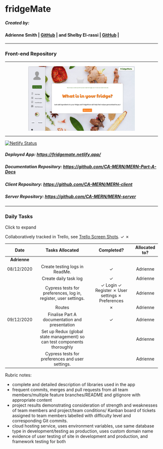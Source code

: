 # fridgeMate

##### Created by:
#### Adrienne Smith | [GitHub](https://github.com/aes89) | and Shelby El-rassi | [GitHub](https://github.com/Shelby219) |

---
### Front-end Repository
---

<div style="width:70%; margin: 0 auto;"><img src="./docs/home.png"/></div>

---

[![Netlify Status](https://api.netlify.com/api/v1/badges/f03a4191-5b3c-4ca3-98dc-37bc6c6758a2/deploy-status)](https://app.netlify.com/sites/fridgemate/deploys) 
##### Deployed App: https://fridgemate.netlify.app/

##### Documentation Repository: https://github.com/CA-MERN/MERN-Part-A-Docs

##### Client Repository: https://github.com/CA-MERN/MERN-client

##### Server Repository: https://github.com/CA-MERN/MERN-server

---


### Daily Tasks



<summary>Click to expand</summary>

Collaboratively tracked in Trello, see <a href="#trellologs">Trello Screen Shots</a>.
&check;
&cross; 

| Date | Tasks Allocated | Completed? |Allocated to? |
|:---:|:---:|:---:|:---:|
|**Adrienne** |
| 08/12/2020 | Create testing logs in ReadMe. | &check; | Adrienne |
|| Create daily task log | &check; |Adrienne |
|| Cypress tests for preferences, log in, register, user settings. | &check; Login &check; Register &cross; User settings &cross; Preferences | Adrienne |
|| Routes | &cross;| Adrienne |
|09/12/2020| Finalise Part A documentation and presentation | &check; | Adrienne |
| | Set up Redux (global state management) so can test components thoroughly | |Adrienne |
|| Cypress tests for preferences and user settings. |  |Adrienne |


</details>

Rubric notes:

- complete and detailed description of libraries used in the app
- frequent commits, merges and pull requests from all team members/multiple feature branches/README and gitignore with appropriate content
- project results demonstrating consideration of strength and weaknesses of team members and project/team conditions/ Kanban board of tickets assigned to team members labelled with difficulty level and corresponding Git commits.
- cloud hosting service, uses environment variables, use same database type in development/testing as production, uses custom domain name
- evidence of user testing of site in development and production, and framework testing for both
